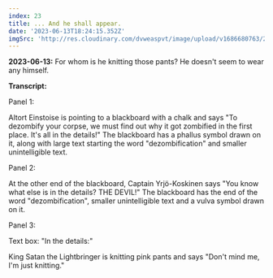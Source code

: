 ```yaml
---
index: 23
title: ... And he shall appear.
date: '2023-06-13T18:24:15.352Z'
imgSrc: 'http://res.cloudinary.com/dvweaspvt/image/upload/v1686680763/23_pkivjj.png'
---
```


**2023-06-13:** For whom is he knitting those pants? He doesn't seem to wear any himself.

**Transcript:**

Panel 1:

Altort Einstoise is pointing to a blackboard with a chalk and says "To dezombify your corpse, we must find out why it got zombified in the first place. It's all in the details!" The blackboard has a phallus symbol drawn on it, along with large text starting the word "dezombification" and smaller unintelligible text.

Panel 2:

At the other end of the blackboard, Captain Yrjö-Koskinen says "You know what else is in the details? THE DEVIL!" The blackboard has the end of the word "dezombification", smaller unintelligible text and a vulva symbol drawn on it.

Panel 3:

Text box: "In the details:"

King Satan the Lightbringer is knitting pink pants and says "Don't mind me, I'm just knitting."
